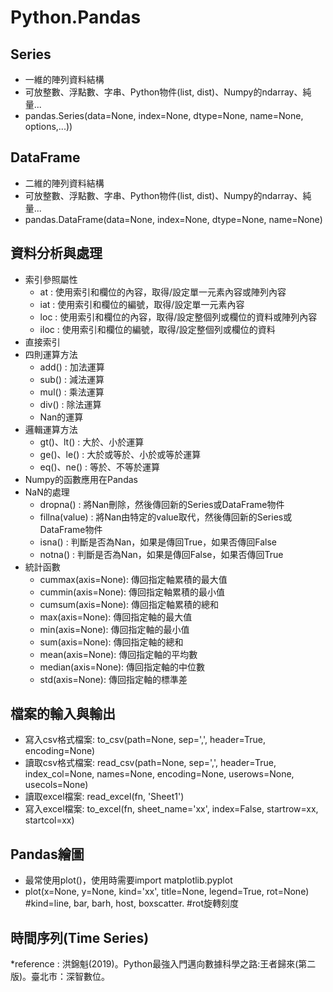 # Python.Pandas

## Series
- 一維的陣列資料結構
- 可放整數、浮點數、字串、Python物件(list, dist)、Numpy的ndarray、純量...
- pandas.Series(data=None, index=None, dtype=None, name=None, options,...))

## DataFrame
- 二維的陣列資料結構
- 可放整數、浮點數、字串、Python物件(list, dist)、Numpy的ndarray、純量...
- pandas.DataFrame(data=None, index=None, dtype=None, name=None)

## 資料分析與處理
- 索引參照屬性
  - at : 使用索引和欄位的內容，取得/設定單一元素內容或陣列內容
  - iat : 使用索引和欄位的編號，取得/設定單一元素內容
  - loc : 使用索引和欄位的內容，取得/設定整個列或欄位的資料或陣列內容
  - iloc : 使用索引和欄位的編號，取得/設定整個列或欄位的資料
- 直接索引
- 四則運算方法
  - add() : 加法運算
  - sub() : 減法運算
  - mul() : 乘法運算
  - div() : 除法運算
  - Nan的運算
- 邏輯運算方法
  - gt()、lt() : 大於、小於運算
  - ge()、le() : 大於或等於、小於或等於運算
  - eq()、ne() : 等於、不等於運算
- Numpy的函數應用在Pandas
- NaN的處理
  - dropna() : 將Nan刪除，然後傳回新的Series或DataFrame物件
  - fillna(value) : 將Nan由特定的value取代，然後傳回新的Series或DataFrame物件
  - isna() : 判斷是否為Nan，如果是傳回True，如果否傳回False
  - notna() : 判斷是否為Nan，如果是傳回False，如果否傳回True
- 統計函數
  - cummax(axis=None): 傳回指定軸累積的最大值
  - cummin(axis=None): 傳回指定軸累積的最小值
  - cumsum(axis=None): 傳回指定軸累積的總和
  - max(axis=None): 傳回指定軸的最大值
  - min(axis=None): 傳回指定軸的最小值
  - sum(axis=None): 傳回指定軸的總和
  - mean(axis=None): 傳回指定軸的平均數
  - median(axis=None): 傳回指定軸的中位數
  - std(axis=None): 傳回指定軸的標準差

## 檔案的輸入與輸出
  - 寫入csv格式檔案: to_csv(path=None, sep=',', header=True, encoding=None)
  - 讀取csv格式檔案: read_csv(path=None, sep=',', header=True, index_col=None, names=None, encoding=None, userows=None, usecols=None)
  - 讀取excel檔案: read_excel(fn, 'Sheet1')
  - 寫入excel檔案: to_excel(fn, sheet_name='xx', index=False, startrow=xx, startcol=xx)

## Pandas繪圖
  - 最常使用plot()，使用時需要import matplotlib.pyplot
  - plot(x=None, y=None, kind='xx', title=None, legend=True, rot=None) #kind=line, bar, barh, host, boxscatter. #rot旋轉刻度
    
## 時間序列(Time Series)


*reference : 洪錦魁(2019)。Python最強入門邁向數據科學之路:王者歸來(第二版)。臺北市：深智數位。
